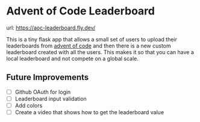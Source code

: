 # Advent of Code Leaderboard

url: https://aoc-leaderboard.fly.dev/

This is a tiny flask app that allows a small set of users to upload their
leaderboards from [advent of code](https://adventofcode.com/2022/leaderboard/self)
and then there is a new custom leaderboard created with all the users. This makes
it so that you can have a local leaderboard and not compete on a global scale.

## Future Improvements

- [ ] Github OAuth for login
- [ ] Leaderboard input validation 
- [ ] Add colors
- [ ] Create a video that shows how to get the leaderboard value
